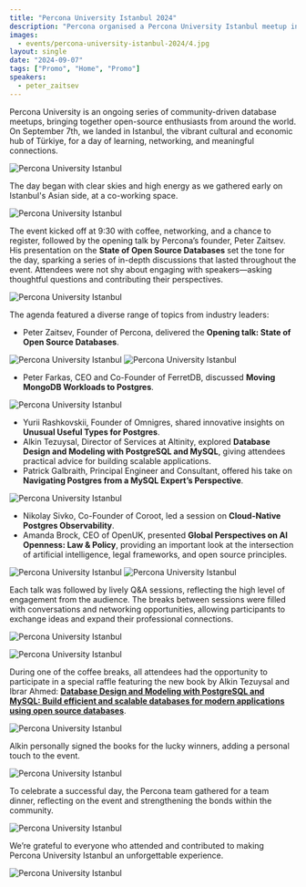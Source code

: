 ```yaml
---
title: "Percona University Istanbul 2024"
description: "Percona organised a Percona University Istanbul meetup in Istanbul at September 7th 2024. It was a free database event about MySQL, PostgreSQL, MariaDB, and MongoDB. "
images:
  - events/percona-university-istanbul-2024/4.jpg
layout: single
date: "2024-09-07"
tags: ["Promo", "Home", "Promo"]
speakers:
  - peter_zaitsev
---
```

Percona University is an ongoing series of community-driven database meetups, bringing together open-source enthusiasts from around the world. On September 7th, we landed in Istanbul, the vibrant cultural and economic hub of Türkiye, for a day of learning, networking, and meaningful connections.

![Percona University Istanbul](/events/percona-university-istanbul-2024/15.jpg)

The day began with clear skies and high energy as we gathered early on Istanbul's Asian side, at a co-working space. 

![Percona University Istanbul](/events/percona-university-istanbul-2024/6.jpg)

The event kicked off at 9:30 with coffee, networking, and a chance to register, followed by the opening talk by Percona’s founder, Peter Zaitsev. His presentation on the **State of Open Source Databases** set the tone for the day, sparking a series of in-depth discussions that lasted throughout the event. Attendees were not shy about engaging with speakers—asking thoughtful questions and contributing their perspectives.

![Percona University Istanbul](/events/percona-university-istanbul-2024/12.jpg)

The agenda featured a diverse range of topics from industry leaders:

* Peter Zaitsev, Founder of Percona, delivered the **Opening talk: State of Open Source Databases**.

![Percona University Istanbul](/events/percona-university-istanbul-2024/5.jpg)
![Percona University Istanbul](/events/percona-university-istanbul-2024/10.jpg)

* Peter Farkas, CEO and Co-Founder of FerretDB, discussed **Moving MongoDB Workloads to Postgres**.

![Percona University Istanbul](/events/percona-university-istanbul-2024/11.jpg)

* Yurii Rashkovskii, Founder of Omnigres, shared innovative insights on **Unusual Useful Types for Postgres**.
* Alkin Tezuysal, Director of Services at Altinity, explored **Database Design and Modeling with PostgreSQL and MySQL**, giving attendees practical advice for building scalable applications.
* Patrick Galbraith, Principal Engineer and Consultant, offered his take on **Navigating Postgres from a MySQL Expert’s Perspective**.

![Percona University Istanbul](/events/percona-university-istanbul-2024/7.jpg)

* Nikolay Sivko, Co-Founder of Coroot, led a session on **Cloud-Native Postgres Observability**.
* Amanda Brock, CEO of OpenUK, presented **Global Perspectives on AI Openness: Law & Policy**, providing an important look at the intersection of artificial intelligence, legal frameworks, and open source principles.

![Percona University Istanbul](/events/percona-university-istanbul-2024/8.jpg)
![Percona University Istanbul](/events/percona-university-istanbul-2024/9.jpg)

Each talk was followed by lively Q&A sessions, reflecting the high level of engagement from the audience. The breaks between sessions were filled with conversations and networking opportunities, allowing participants to exchange ideas and expand their professional connections.

![Percona University Istanbul](/events/percona-university-istanbul-2024/14.jpg)

![Percona University Istanbul](/events/percona-university-istanbul-2024/13.jpg)

During one of the coffee breaks, all attendees had the opportunity to participate in a special raffle featuring the new book by Alkin Tezuysal and Ibrar Ahmed: [**Database Design and Modeling with PostgreSQL and MySQL: Build efficient and scalable databases for modern applications using open source databases**](https://www.amazon.com/Database-Design-Modeling-PostgreSQL-MySQL/dp/1803233478). 

![Percona University Istanbul](/events/percona-university-istanbul-2024/3.jpg)

Alkin personally signed the books for the lucky winners, adding a personal touch to the event.

![Percona University Istanbul](/events/percona-university-istanbul-2024/2.jpg)

To celebrate a successful day, the Percona team gathered for a team dinner, reflecting on the event and strengthening the bonds within the community.

![Percona University Istanbul](/events/percona-university-istanbul-2024/1.JPG)

We’re grateful to everyone who attended and contributed to making Percona University Istanbul an unforgettable experience.

![Percona University Istanbul](/events/percona-university-istanbul-2024/4.jpg)

